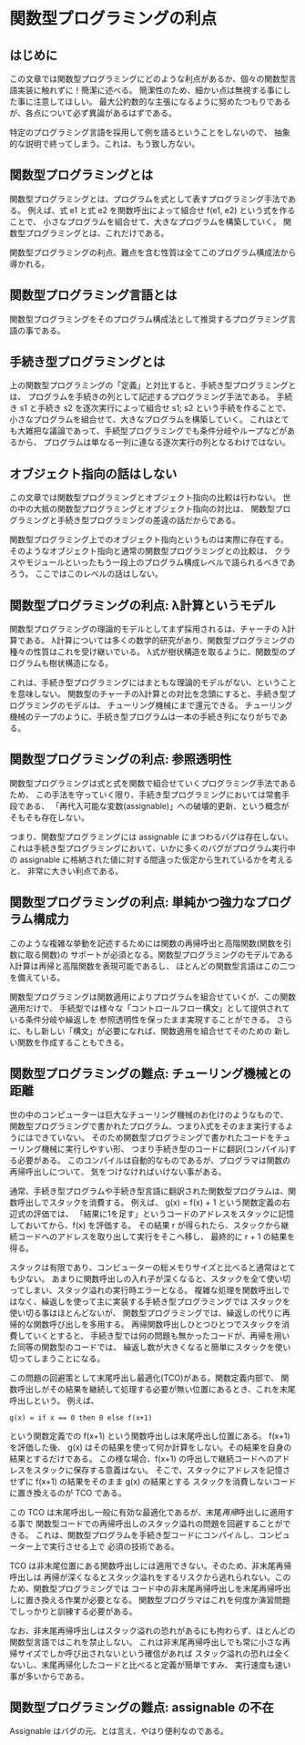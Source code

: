 # 関数型プログラミングの利点

## はじめに

この文章では関数型プログラミングにどのような利点があるか、個々の関数型言語実装に触れずに！簡潔に述べる。
簡潔性のため、細かい点は無視する事にした事に注意してほしい。
最大公約数的な主張になるように努めたつもりであるが、各点について必ず異論があるはずである。

特定のプログラミング言語を採用して例を語るということをしないので、
抽象的な説明で終ってしまう。これは、もう致し方ない。

## 関数型プログラミングとは

関数型プログラミングとは、プログラムを式として表すプログラミング手法である。
例えば、式 e1 と式 e2 を関数呼出によって組合せ f(e1, e2) という式を作ることで、
小さなプログラムを組合せて、大きなプログラムを構築していく。
関数型プログラミングとは、これだけである。

関数型プログラミングの利点、難点を含む性質は全てこのプログラム構成法から導かれる。

## 関数型プログラミング言語とは

関数型プログラミングをそのプログラム構成法として推奨するプログラミング言語の事である。

## 手続き型プログラミングとは

上の関数型プログラミングの「定義」と対比すると、手続き型プログラミングとは、
プログラムを手続きの列として記述するプログラミング手法である。
手続き s1 と手続き s2 を逐次実行によって組合せ s1; s2 という手続を作ることで、
小さなプログラムを組合せて、大きなプログラムを構築していく。
これはとても大雑把な議論であって、手続型プログラミングでも条件分岐やループなどがあるから、
プログラムは単なる一列に連なる逐次実行の列となるわけではない。

## オブジェクト指向の話はしない

この文章では関数型プログラミングとオブジェクト指向の比較は行わない。
世の中の大抵の関数型プログラミングとオブジェクト指向の対比は、
関数型プログラミングと手続き型プログラミングの差違の話だからである。

関数型プログラミング上でのオブジェクト指向というものは実際に存在する。
そのようなオブジェクト指向と通常の関数型プログラミングとの比較は、
クラスやモジュールといったもう一段上のプログラム構成レベルで語られるべきであろう。
ここではこのレベルの話はしない。

## 関数型プログラミングの利点: λ計算というモデル

関数型プログラミングの理論的モデルとしてまず採用されるは、チャーチの λ計算である。
λ計算については多くの数学的研究があり、関数型プログラミングの種々の性質はこれを受け継いでいる。
λ式が樹状構造を取るように、関数型のプログラムも樹状構造になる。

これは、手続き型プログラミングにはまともな理論的モデルがない、ということを意味しない。
関数型のチャーチのλ計算との対比を念頭にすると、手続き型プログラミングのモデルは、
チューリング機械にまで還元できる。
チューリング機械のテープのように、手続き型プログラムは一本の手続き列になりがちである。

## 関数型プログラミングの利点: 参照透明性

関数型プログラミングは式と式を関数で組合せていくプログラミング手法であるため、
この手法を守っていく限り、手続き型プログラミングにおいては常套手段である、
「再代入可能な変数(assignable)」への破壊的更新、という概念がそもそも存在しない。

つまり、関数型プログラミングには assignable にまつわるバグは存在しない。
これは手続き型プログラミングにおいて、いかに多くのバグがプログラム実行中の
assignable に格納された値に対する間違った仮定から生れているかを考えると、
非常に大きい利点である。

## 関数型プログラミングの利点: 単純かつ強力なプログラム構成力

このような複雑な挙動を記述するためには関数の再帰呼出と高階関数(関数を引数に取る関数)の
サポートが必須となる。関数型プログラミングのモデルであるλ計算は再帰と高階関数を表現可能であるし、
ほとんどの関数型言語はこの二つを備えている。

関数型プログラミングは関数適用によりプログラムを組合せていくが、この関数適用だけで、
手続型では様々な「コントロールフロー構文」として提供されている条件分岐や繰返しを
参照透明性を保ったまま実現することができる。
さらに、もし新しい「構文」が必要になれば、関数適用を組合せてそのための
新しい関数を作成することもできる。

## 関数型プログラミングの難点: チューリング機械との距離

世の中のコンピューターは巨大なチューリング機械のお化けのようなもので、
関数型プログラミングで書かれたプログラム、つまりλ式をそのまま実行するようにはできていない。
そのため関数型プログラミングで書かれたコードをチューリング機械に実行しやすい形、
つまり手続き型のコードに翻訳(コンパイル)する必要がある。
このコンパイルは自動的なものであるが、プログラマは関数の再帰呼出しについて、
気をつけなければいけない事がある。

通常、手続き型プログラムや手続き型言語に翻訳された関数型プログラムは、関数呼出しでスタックを消費する。
例えば、 g(x) = f(x) + 1 という関数定義の右辺式の評価では、
「結果に1を足す」というコードのアドレスをスタックに記憶しておいてから、f(x) を評価する。
その結果 r が得られたら、スタックから継続コードへのアドレスを取り出して実行をそこへ移し、
最終的に r + 1 の結果を得る。

スタックは有限であり、コンピューターの総メモりサイズと比べると通常はとても少ない。
あまりに関数呼出しの入れ子が深くなると、スタックを全て使い切ってしまい、スタック溢れの実行時エラーとなる。
複雑な処理を関数呼出しではなく、繰返しを使って主に実装する手続き型プログラミングでは
スタックを使い切る事はほとんどないが、
関数型プログラミングでは、繰返しの代りに再帰的な関数呼び出しを多用する。
再帰関数呼出しひとつひとつでスタックを消費していくとすると、
手続き型では何の問題も無かったコードが、再帰を用いた同等の関数型のコードでは、
繰返し数が大きくなると簡単にスタックを使い切ってしまうことになる。

この問題の回避策として末尾呼出し最適化(TCO)がある。関数定義内部で、
関数呼出しがその結果を継続して処理する必要が無い位置にあるとき、これを末尾呼出しという。
例えば、

    g(x) = if x == 0 then 0 else f(x+1)

という関数定義での f(x+1) という関数呼出しは末尾呼出し位置にある。 f(x+1) を評価した後、
g(x) はその結果を使って何か計算をしない。その結果を自身の結果とするだけである。
この様な場合、f(x+1) の呼出しで継続コードへのアドレスをスタックに保存する意義はない。
そこで、スタックにアドレスを記憶させずに f(x+1) の結果をそのまま g(x) の結果とする
スタックを消費しないコードに置き換えるのが TCO である。

この TCO は末尾呼出し一般に有効な最適化であるが、末尾*再帰*呼出しに適用する事で
関数型コードでの再帰呼出しのスタック溢れの問題を回避することができる。
これは、関数型プログラムを手続き型コードにコンパイルし、コンピューター上で実行させる上で
必須の技術である。

TCO は非末尾位置にある関数呼出しには適用できない。そのため、非末尾再帰呼出しは
再帰が深くなるとスタック溢れをするリスクから逃れられない。このため、関数型プログラミングでは
コード中の非末尾再帰呼出しを末尾再帰呼出しに置き換える作業が必要となる。
関数型プログラマはこれを何度か演習問題でしっかりと訓練する必要がある。

なお、非末尾再帰呼出しはスタック溢れの恐れがあるにも拘わらず、ほとんどの関数型言語ではこれを禁止しない。
これは非末尾再帰呼出しでも常に小さな再帰サイズでしか呼び出されないという確信があれば
スタック溢れの恐れは全くないし、末尾再帰化したコードと比べると定義が簡単ですみ、
実行速度も速い事が多いからである。

## 関数型プログラミングの難点: assignable の不在

Assignable はバグの元、とは言え、やはり便利なのである。
